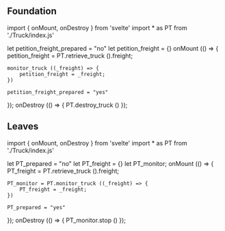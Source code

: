 



## Foundation
import { onMount, onDestroy } from 'svelte'
import * as PT from './Truck/index.js'

let petition_freight_prepared = "no"
let petition_freight = {}
onMount (() => {
	petition_freight = PT.retrieve_truck ().freight;
	
	monitor_truck ((_freight) => {
		petition_freight = _freight;
	})
	
	petition_freight_prepared = "yes"
});
onDestroy (() => {
	PT.destroy_truck ()
});


## Leaves
import { onMount, onDestroy } from 'svelte'
import * as PT from './Truck/index.js'

let PT_prepared = "no"
let PT_freight = {}
let PT_monitor;
onMount (() => {
	PT_freight = PT.retrieve_truck ().freight;
	
	PT_monitor = PT.monitor_truck ((_freight) => {
		PT_freight = _freight;
	})
	
	PT_prepared = "yes"
});
onDestroy (() => {
	PT_monitor.stop ()
});